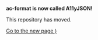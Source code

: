 **ac-format is now called A11yJSON!**

This repository has moved.

[Go to the new page ⟩](https://github.com/sozialhelden/a11yjson)
